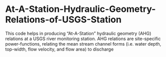 # At-A-Station-Hydraulic-Geometry-Relations-of-USGS-Station
This code helps in producing “At-A-Station” hydraulic geometry (AHG) relations at a USGS river monitoring station. AHG relations are site-specific power-functions, relating the mean stream channel forms (i.e. water depth, top-width, flow velocity, and flow area) to discharge
